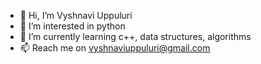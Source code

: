 - 👋 Hi, I’m Vyshnavi Uppuluri
- 👀 I’m interested in python
- 🌱 I’m currently learning c++, data structures, algorithms
- 📫 Reach me on vyshnaviuppuluri@gmail.com

